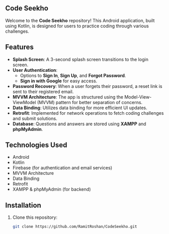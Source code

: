 ## Code Seekho

Welcome to the **Code Seekho** repository! This Android application, built using Kotlin, is designed for users to practice coding through various challenges. 

## Features

- **Splash Screen**: A 3-second splash screen transitions to the login screen.
- **User Authentication**: 
  - Options to **Sign In**, **Sign Up**, and **Forgot Password**.
  - **Sign in with Google** for easy access.
- **Password Recovery**: When a user forgets their password, a reset link is sent to their registered email.
- **MVVM Architecture**: The app is structured using the Model-View-ViewModel (MVVM) pattern for better separation of concerns.
- **Data Binding**: Utilizes data binding for more efficient UI updates.
- **Retrofit**: Implemented for network operations to fetch coding challenges and submit solutions.
- **Database**: Questions and answers are stored using **XAMPP** and **phpMyAdmin**.

## Technologies Used

- Android
- Kotlin
- Firebase (for authentication and email services)
- MVVM Architecture
- Data Binding
- Retrofit
- XAMPP & phpMyAdmin (for backend)

## Installation

1. Clone this repository:
   ```bash
   git clone https://github.com/RamitRoshan/CodeSeekho.git
